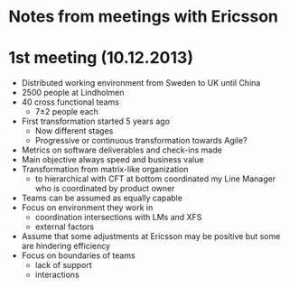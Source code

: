 # Notes from meetings with Ericsson

# 1st meeting (10.12.2013)

- Distributed working environment from Sweden to UK until China
- 2500 people at Lindholmen
- 40 cross functional teams
   - 7±2 people each
- First transformation started 5 years ago
   - Now different stages
   - Progressive or continuous transformation towards Agile?
- Metrics on software deliverables and check-ins made
- Main objective always speed and business value
- Transformation from matrix-like organization
   - to hierarchical with CFT at bottom coordinated my Line Manager who is coordinated by product owner
- Teams can be assumed as equally capable
- Focus on environment they work in
   - coordination intersections with LMs and XFS
   - external factors
- Assume that some adjustments at Ericsson may be positive but some are hindering efficiency
- Focus on boundaries of teams
   - lack of support
   - interactions
